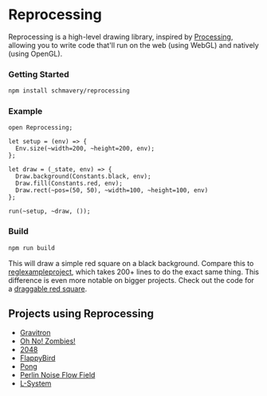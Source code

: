 # Reprocessing

Reprocessing is a high-level drawing library, inspired by [Processing](https://processing.org), allowing you to write code that'll run on the web (using WebGL) and natively (using OpenGL).

<!--!
```reason;shared(sandbox)
[@bs.val] external sandboxCanvasId: string = "";
[@bs.val] external sandboxCanvas: 'canvas = "";
[@bs.val] external containerDiv: 'node = "";
[@bs.send] external addEventListener: ('node, string, 'eventT => unit) => unit = "addEventListener";
let id = sandboxCanvasId;
addEventListener(containerDiv, "mouseleave", (_) => Reprocessing.playPause(id, false) |> ignore);
addEventListener(containerDiv, "mouseenter", (_) => Reprocessing.playPause(id, true) |> ignore);
Reprocessing.setScreenId(sandboxCanvasId);
```
-->

### Getting Started
```bash
npm install schmavery/reprocessing
```

### Example
```reason;use(sandbox);canvas
open Reprocessing;

let setup = (env) => {
  Env.size(~width=200, ~height=200, env);
};

let draw = (_state, env) => {
  Draw.background(Constants.black, env);
  Draw.fill(Constants.red, env);
  Draw.rect(~pos=(50, 50), ~width=100, ~height=100, env)
};

run(~setup, ~draw, ());
```

### Build
```sh
npm run build
```

This will draw a simple red square on a black background.  Compare this to [reglexampleproject](https://github.com/bsansouci/reasonglexampleproject/blob/simple/src/index.re), which takes 200+ lines to do the exact same thing.  This difference is even more notable on bigger projects.  Check out the code for a [draggable red square](https://github.com/Schmavery/reprocessing/blob/master/examples/redsquare.re).

## Projects using Reprocessing

- [Gravitron](https://github.com/jaredly/gravitron)
- [Oh No! Zombies!](https://github.com/bsansouci/ludum-dare-40)
- [2048](https://github.com/bsansouci/reprocessing-example/tree/2048)
- [FlappyBird](https://github.com/bsansouci/reprocessing-example/tree/livestream-flappybird)
- [Pong](https://github.com/illbexyz/repong)
- [Perlin Noise Flow Field](https://github.com/ekosz/reprocessing-example-flow-field)
- [L-System](https://github.com/Rigellute/L-system-reasonml)
